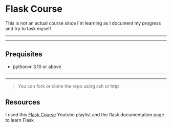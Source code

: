 # Flask Course
This is not an actual course since I'm learning as I document my progress and try to task myself

***
***

## Prequisites
- python=> 3.10 or above

***
***

> You can fork or clone the repo using ssh or http

## Resources
I used this [Flask Course](https://www.youtube.com/watch?v=0Qxtt4veJIc&list=PLCC34OHNcOtolz2Vd9ZSeSXWc8Bq23yEz) Youtube playlist and the flask documentation page to learn Flask
